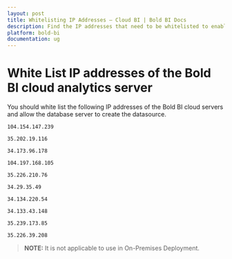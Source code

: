 ```yaml
---
layout: post
title: Whitelisting IP Addresses – Cloud BI | Bold BI Docs
description: Find the IP addresses that need to be whitelisted to enable Bold BI Cloud application to access your database server.
platform: bold-bi
documentation: ug
---
```


# White List IP addresses of the Bold BI cloud analytics server

You should white list the following IP addresses of the Bold BI cloud servers and allow the database server to create the datasource.

`104.154.147.239`

`35.202.19.116`

`34.173.96.178`

`104.197.168.105`

`35.226.210.76`

`34.29.35.49`

`34.134.220.54`

`34.133.43.148`

`35.239.173.85`

`35.226.39.208`


> **NOTE:** It is not applicable to use in On-Premises Deployment.


